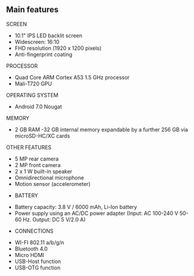 ## Main features

SCREEN
- 10.1" IPS LED backlit screen
- Widescreen: 16:10
- FHD resolution (1920 x 1200 pixels)
- Anti-fingerprint coating

PROCESSOR
- Quad Core ARM Cortex A53 1.5 GHz processor
- Mali-T720 GPU

OPERATING SYSTEM
- Android 7.0 Nougat

MEMORY 
- 2 GB RAM
-32 GB internal memory expandable by a further 256 GB via microSD-HC/XC cards

OTHER FEATURES
- 5 MP rear camera
- 2 MP front camera
- 2 x 1 W built-in speaker
- Omnidirectional microphone
- Motion sensor (accelerometer)

+ BATTERY
- Battery capacity: 3.8 V / 6000 mAh, Li-Ion battery
- Power supply using an AC/DC power adapter (Input: AC 100-240 V 50-60 Hz. Output: DC 5 V/2.0 A)

+ CONNECTIONS
- WI-FI 802.11 a/b/g/n
- Bluetooth 4.0
- Micro HDMI
- USB-Host function
- USB-OTG function

